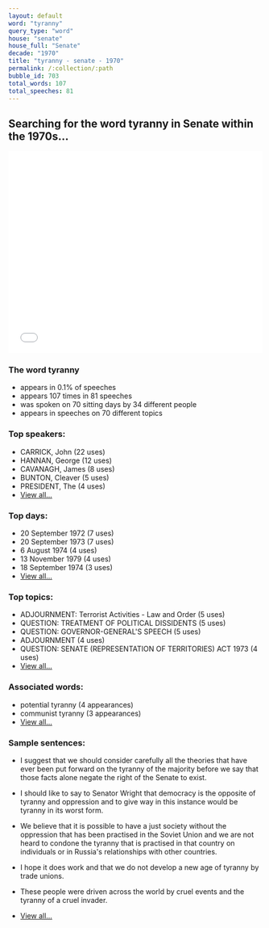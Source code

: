 ```yaml
---
layout: default
word: "tyranny"
query_type: "word"
house: "senate"
house_full: "Senate"
decade: "1970"
title: "tyranny - senate - 1970"
permalink: /:collection/:path
bubble_id: 703
total_words: 107
total_speeches: 81
---
```



## Searching for the word **tyranny** in Senate within the 1970s...

<iframe width="100%" height="400" frameborder="0" scrolling="no" src="//plot.ly/~wragge/703.embed"></iframe>

### The word **tyranny**

* appears in 0.1% of speeches
* appears 107 times in 81 speeches
* was spoken on 70 sitting days by 34 different people
* appears in speeches on 70 different topics

### Top speakers:

* CARRICK, John (22 uses)
* HANNAN, George (12 uses)
* CAVANAGH, James (8 uses)
* BUNTON, Cleaver (5 uses)
* PRESIDENT, The (4 uses)
* [View all...](speakers/)


### Top days:

* 20 September 1972 (7 uses)
* 20 September 1973 (7 uses)
* 6 August 1974 (4 uses)
* 13 November 1979 (4 uses)
* 18 September 1974 (3 uses)
* [View all...](days/)


### Top topics:

* ADJOURNMENT: Terrorist Activities - Law and Order (5 uses)
* QUESTION: TREATMENT OF POLITICAL DISSIDENTS (5 uses)
* QUESTION: GOVERNOR-GENERAL'S SPEECH (5 uses)
* ADJOURNMENT (4 uses)
* QUESTION: SENATE (REPRESENTATION OF TERRITORIES) ACT 1973 (4 uses)
* [View all...](topics/)


### Associated words:

* potential tyranny (4 appearances)
* communist tyranny (3 appearances)
* [View all...](collocations/)


### Sample sentences:

* I suggest that we should consider carefully all the theories that have ever been put forward on the <span class="highlight">tyranny</span> of the majority before we say that those facts alone negate the right of the Senate to exist.

* I should like to say to  Senator Wright  that democracy is the opposite of <span class="highlight">tyranny</span> and oppression and to give way in this instance would be <span class="highlight">tyranny</span> in its worst form.

* We believe that it is possible to have a just society without the oppression that has been practised in the Soviet Union and we are not heard to condone the <span class="highlight">tyranny</span> that is practised in that country on individuals or in Russia's relationships with other countries.

* I hope it does work and that we do not develop a new age of <span class="highlight">tyranny</span> by trade unions.

* These people were driven across the world by cruel events and the <span class="highlight">tyranny</span> of a cruel invader.

* [View all...](contexts/)
